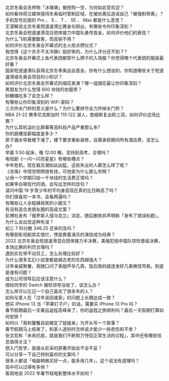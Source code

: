 北京冬奥会吉祥物「冰墩墩」被抢购一空，为何如此受欢迎？  
如何看待荷兰媒体擅闯冬奥临时管制区域，在被劝离后造谣自己「被强制带离」？  
手机型号后面的 Pro 、 S 、 T 、 SE 、 Max 都是什么意思？  
王濛解说北京冬奥短道速滑比赛金句频出，有哪些令你印象深刻？  
北京冬奥会短道速滑混合团体接力中国队勇夺首金，如何评价他们的表现？  
为什么飞机需要数客，而高铁不用？  
如何评价北京冬奥会开幕式的主火炬点燃仪式？  
我觉得《这个杀手不太冷静》挺好笑的，为什么评分还不到 7？  
北京冬奥会开幕式上各代表团都穿什么牌子的入场服？你觉得哪个代表团的服装最好看？  
国家短道速滑队获得北京冬季奥运会首金，你有什么想说的，你知道哪些关于短道速滑或冬奥会项目的小知识？  
如何评价北京冬奥会开幕式的烟花表演？哪一组烟花最让你印象深刻？  
男朋友为什么觉得 600 块钱的衣服贵？  
砂糖橘吃多了会怎么样？  
有哪些让你印象深刻的 WiFi 密码？  
三次炸水门桥的意义是什么？为什么要拼尽全力炸掉水门桥？  
NBA 21-22 赛季尼克斯加时 115:122 湖人，詹姆斯复出砍三双，如何评价这场比赛？  
为什么耳机溢价比屏幕等高科技产品严重那么多?  
你的跳槽涨薪幅度是多少？  
房子漏水导致楼下淹了，楼下要求重新装修，且需承担期间所有酒店费，该怎么办?  
早晨 5:50 起床，晚 12:00 睡，坚持到高考，合理吗？  
电视剧《一闪一闪亮星星》有哪些槽点？  
中年危机，现在裁员潮如此凶猛，这些失业的人都怎么样了呢？  
《龙珠》中悟空明明很有钱，可他家为什么那么穷啊？  
父母一个学期只给一千块钱的生活费正常吗？  
如果李白喝现代的酒，会写出怎样的佳句？  
请问中国 19 岁青少年的平均身高现在真的比日韩高了吗？  
你们很喜欢一本书，会看两遍吗？  
有哪些让人全程姨母笑的小甜文？  
有没有适合发朋友圈的高级文案？  
彭博社发布「俄罗斯入侵乌克兰」消息，随后删除并声明称「发布了错误标题」，为什么会出现这种失误？  
初三 7 科分数 346.25 还来的及吗？  
有哪部影视剧其实很烂，愣是靠着演员的演技成为经典？  
2022 北京冬奥会短道速滑混合团体接力半决赛，美俄犯规中国队惊险晋级决赛，本场比赛的判罚合理吗？  
遇到实在带不动员工，怎么处理比较好？  
为什么很多玄幻小说里都是越古老的东西越强大？  
过年亲戚聚餐，我随口问了表姐怀孕几周，饭后我妈就连发好几条微信骂我，到底是谁有问题？  
成为公司领导后应该注意什么？  
借给同学的 Switch 被校领导没收了，该怎么办？  
怎么样可以忘记一个自己喜欢了很多年的人？  
如何与爱人在「过年该回谁家」的问题上长期达成一致？  
想买 iPhone 13 当「苹果钉子户」的话，需要买 iPhone 13 Pro 吗？  
春节假期最后一天春运返程高峰来了，你的返程之旅顺利吗？最后一天假期打算如何安排？  
如何以「我和饕餮自幼被定了娃娃亲」为开头写一个故事？  
春节假期马上结束了，和家人道别时怎样说才能少一些悲伤和不舍？  
张文宏称「未来抗疫，就是我们不断努力夺回正常生活的过程」，其中还有哪些信息值得关注？  
想入门哲学，直接从尼采的原著开始会不会不妥？  
可以分享一下自己特别喜欢的文案吗？  
很多人都说「电脑稍微买好一点，能多用几年」，这个说法有道理吗？  
高中可以过得有多快？  
客观地说 2022 年春节档电影整体水平如何？  
